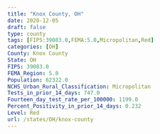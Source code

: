 ```yaml
---
title: "Knox County, OH"
date: 2020-12-05
draft: false
type: county
tags: [FIPS:39083.0,FEMA:5.0,Micropolitan,Red]
categories: [OH]
County: Knox County
State: OH
FIPS: 39083.0
FEMA_Region: 5.0
Population: 62322.0
NCHS_Urban_Rural_Classification: Micropolitan
Tests_in_prior_14_days: 747.0
Fourteen_day_test_rate_per_100000: 1199.0
Percent_Positivity_in_prior_14_days: 0.232
Level: Red
url: /states/OH/knox-county
---
```



